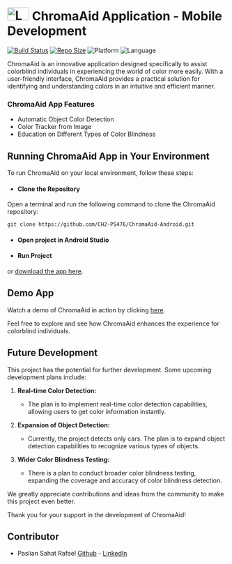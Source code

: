 # <img src="https://coral-sonar-408101.uc.r.appspot.com/images/Logo.jpg" alt="Logo Proyek" width="50" height="30"> ChromaAid Application - Mobile Development
[![Build Status](https://img.shields.io/travis/paslian/ChromaAid-Android.svg)](https://travis-ci.org/paslian/ChromaAid-Android)
[![Repo Size](https://img.shields.io/github/repo-size/paslian/ChromaAid-Android.svg)](https://github.com/paslian/ChromaAid-Android)
![Platform](https://img.shields.io/badge/platform-Android-brightgreen.svg)
![Language](https://img.shields.io/badge/language-Kotlin-orange.svg)

ChromaAid is an innovative application designed specifically to assist colorblind individuals in experiencing the world of color more easily. With a user-friendly interface, ChromaAid provides a practical solution for identifying and understanding colors in an intuitive and efficient manner.
 ### ChromaAid App Features
 - Automatic Object Color Detection
 - Color Tracker from Image
 - Education on Different Types of Color Blindness

## Running ChromaAid App in Your Environment

To run ChromaAid on your local environment, follow these steps:

- #### Clone the Repository

Open a terminal and run the following command to clone the ChromaAid repository:

```
git clone https://github.com/CH2-PS476/ChromaAid-Android.git
```
- #### Open project in Android Studio
- #### Run Project

or [download the app here](https://drive.google.com/file/d/1iL4M1JmrtLlZYMfstPNkHJyOqTkfg4uY/view?usp=sharing).

## Demo App
Watch a demo of ChromaAid in action by clicking [here](https://drive.google.com/file/d/1SreCc4rVb4mK0JHQn3i05LQr_cEe6nTk/view?usp=sharing).

Feel free to explore and see how ChromaAid enhances the experience for colorblind individuals.

## Future Development

This project has the potential for further development. Some upcoming development plans include:

1. **Real-time Color Detection:**
   - The plan is to implement real-time color detection capabilities, allowing users to get color information instantly.

2. **Expansion of Object Detection:**
   - Currently, the project detects only cars. The plan is to expand object detection capabilities to recognize various types of objects.

3. **Wider Color Blindness Testing:**
   - There is a plan to conduct broader color blindness testing, expanding the coverage and accuracy of color blindness detection.

We greatly appreciate contributions and ideas from the community to make this project even better.

Thank you for your support in the development of ChromaAid!


## Contributor
- Paslian Sahat Rafael [Github](https://github.com/paslian) - [LinkedIn](https://www.linkedin.com/in/paslian-sahat-rafael-417361244/)

